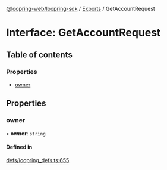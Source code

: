[@loopring-web/loopring-sdk](../README.md) / [Exports](../modules.md) / GetAccountRequest

# Interface: GetAccountRequest

## Table of contents

### Properties

- [owner](GetAccountRequest.md#owner)

## Properties

### owner

• **owner**: `string`

#### Defined in

[defs/loopring_defs.ts:655](https://github.com/Loopring/loopring_sdk/blob/904c903/src/defs/loopring_defs.ts#L655)
